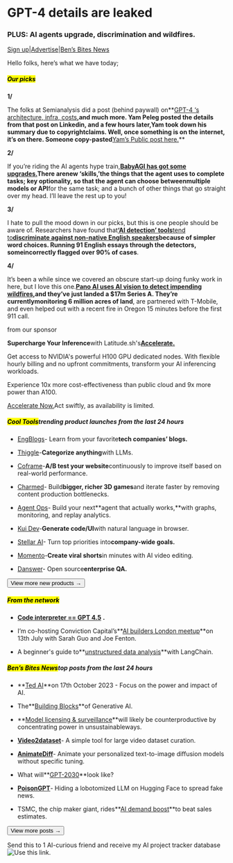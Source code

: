 # GPT-4 details are leaked

### PLUS: AI agents upgrade, discrimination and wildfires.

[Sign up](https://www.bensbites.co/?utm_source=bensbites\&utm_medium=referral\&utm_campaign=gpt-4-details-are-leaked)|[Advertise](https://sponsor.bensbites.co/?utm_source=bensbites\&utm_medium=referral\&utm_campaign=gpt-4-details-are-leaked)|[Ben’s Bites News](https://news.bensbites.co/?utm_source=bensbites\&utm_medium=referral\&utm_campaign=gpt-4-details-are-leaked)

Hello folks, here’s what we have today;

##### <mark>**Our picks**</mark>

**1/**

The folks at Semianalysis did a post (behind paywall) on\*\*[GPT-4 ‘s architecture, infra, costs](https://www.semianalysis.com/p/gpt-4-architecture-infrastructure?utm_source=bensbites\&utm_medium=referral\&utm_campaign=gpt-4-details-are-leaked)**,and much more. Yam Peleg posted the details from that post on Linkedin, and a few hours later,**Yam took down his summary due to copyright**claims. Well, once something is on the internet, it’s on there. Someone copy-pasted**[Yam’s Public post here.](https://pastebin.com/npjASbNp?utm_source=bensbites\&utm_medium=referral\&utm_campaign=gpt-4-details-are-leaked)\*\*

**2/**

If you’re riding the AI agents hype train,**[BabyAGI has got some upgrades.](https://twitter.com/yoheinakajima/status/1678443482866933760?utm_source=bensbites\&utm_medium=referral\&utm_campaign=gpt-4-details-are-leaked)**There are**new ‘skills,’**the things that the agent uses to complete tasks; key optionality, so that the agent can choose between**multiple models or API**for the same task; and a bunch of other things that go straight over my head. I’ll leave the rest up to you!

**3/**

I hate to pull the mood down in our picks, but this is one people should be aware of. Researchers have found that[**‘AI detection’ tools**](https://www.theguardian.com/technology/2023/jul/10/programs-to-detect-ai-discriminate-against-non-native-english-speakers-shows-study?utm_source=bensbites\&utm_medium=referral\&utm_campaign=gpt-4-details-are-leaked)[tend to](https://www.theguardian.com/technology/2023/jul/10/programs-to-detect-ai-discriminate-against-non-native-english-speakers-shows-study?utm_source=bensbites\&utm_medium=referral\&utm_campaign=gpt-4-details-are-leaked)**[discriminate against non-native English speakers](https://www.theguardian.com/technology/2023/jul/10/programs-to-detect-ai-discriminate-against-non-native-english-speakers-shows-study?utm_source=bensbites\&utm_medium=referral\&utm_campaign=gpt-4-details-are-leaked)**because of simpler word choices. Running 91 English essays through the detectors, some**incorrectly flagged over 90% of cases**.

**4/**

It’s been a while since we covered an obscure start-up doing funky work in here, but I love this one.[**Pano AI uses AI vision to detect impending wildfires**](https://techcrunch.com/2023/07/10/pano-series-a-extension/?utm_source=bensbites\&utm_medium=referral\&utm_campaign=gpt-4-details-are-leaked)**,**and they’ve just landed a $17m Series A. They’re currently**monitoring 6 million acres of land**, are partnered with T-Mobile, and even helped out with a recent fire in Oregon 15 minutes before the first 911 call.

from our sponsor

**Supercharge Your Inference**with Latitude.sh's[**Accelerate.**](https://www.latitude.sh/accelerate/pricing?utm_source=bensbites\&utm_medium=referral\&utm_campaign=gpt-4-details-are-leaked)

Get access to NVIDIA's powerful H100 GPU dedicated nodes. With flexible hourly billing and no upfront commitments, transform your AI inferencing workloads.

Experience 10x more cost-effectiveness than public cloud and 9x more power than A100.

[Accelerate Now.](https://www.latitude.sh/accelerate/pricing?utm_source=bensbites\&utm_medium=referral\&utm_campaign=gpt-4-details-are-leaked)Act swiftly, as availability is limited.

##### <mark>**Cool Tools**</mark>trending product launches from the last 24 hours

- [EngBlogs](https://www.engblogs.dev/?utm_source=bensbites\&utm_medium=referral\&utm_campaign=gpt-4-details-are-leaked)- Learn from your favorite**tech companies’ blogs.**

- [Thiggle](https://thiggle.com/?utm_source=bensbites\&utm_medium=referral\&utm_campaign=gpt-4-details-are-leaked)-**Categorize anything**with LLMs.

- [Coframe](https://coframe.ai/?utm_source=bensbites\&utm_medium=referral\&utm_campaign=gpt-4-details-are-leaked)-**A/B test your website**continuously to improve itself based on real-world performance.

- [Charmed](https://charmed.ai/splash?utm_source=bensbites\&utm_medium=referral\&utm_campaign=gpt-4-details-are-leaked)- Build**bigger, richer 3D games**and iterate faster by removing content production bottlenecks.

- [Agent Ops](https://www.agentops.ai/?utm_source=bensbites\&utm_medium=referral\&utm_campaign=gpt-4-details-are-leaked)- Build your next\*\*agent that actually works,\*\*with graphs, monitoring, and replay analytics.

- [Kui Dev](https://twitter.com/jamescodez/status/1678483021291311104?utm_source=bensbites\&utm_medium=referral\&utm_campaign=gpt-4-details-are-leaked)-**Generate code/UI**with natural language in browser.

- [Stellar AI](https://www.stellarapp.io/?utm_source=bensbites\&utm_medium=referral\&utm_campaign=gpt-4-details-are-leaked)- Turn top priorities into**company-wide goals.**

- [Momento](https://studio.momento.fm/?utm_source=bensbites\&utm_medium=referral\&utm_campaign=gpt-4-details-are-leaked)-**Create viral shorts**in minutes with AI video editing.

- [Danswer](https://github.com/danswer-ai/danswer?utm_source=bensbites\&utm_medium=referral\&utm_campaign=gpt-4-details-are-leaked)- Open source**enterprise QA.**

[<button>View more new products →</button>](https://news.bensbites.co/tags/show?utm_source=bensbites\&utm_medium=referral\&utm_campaign=gpt-4-details-are-leaked)

##### <mark>**From the network**</mark>

- **[Code interpreter == GPT 4.5](https://latent.space/p/code-interpreter?utm_source=bensbites\&utm_medium=referral\&utm_campaign=gpt-4-details-are-leaked#details)** **.**

- I’m co-hosting Conviction Capital’s\*\*[AI builders London meetup](https://lu.ma/aibuilderslondon?utm_source=bensbites\&utm_medium=referral\&utm_campaign=gpt-4-details-are-leaked)\*\*on 13th July with Sarah Guo and Joe Fenton.

- A beginner's guide to\*\*[unstructured data analysis](https://notes.aimodels.fyi/a-beginners-guide-to-unstructured-data-analysis-with-langchain-and-deepinfra/?utm_source=bensbites\&utm_medium=referral\&utm_campaign=gpt-4-details-are-leaked)\*\*with LangChain.

##### <mark>**Ben’s Bites News**</mark>top posts from the last 24 hours

- \*\*[Ted AI](https://www.ai-event.ted.com/?utm_source=bensbites\&utm_medium=referral\&utm_campaign=gpt-4-details-are-leaked)\*\*on 17th October 2023 - Focus on the power and impact of AI.

- The\*\*[Building Blocks](https://shriftman.substack.com/p/the-building-blocks-of-generative?utm_source=bensbites\&utm_medium=referral\&utm_campaign=gpt-4-details-are-leaked)\*\*of Generative AI.

- \*\*[Model licensing & surveillance](https://www.fast.ai/posts/2023-11-07-dislightenment.html?utm_source=bensbites\&utm_medium=referral\&utm_campaign=gpt-4-details-are-leaked)\*\*will likely be counterproductive by concentrating power in unsustainableways.

- **[Video2dataset](https://laion.ai/blog/video2dataset/?utm_source=bensbites\&utm_medium=referral\&utm_campaign=gpt-4-details-are-leaked)**- A simple tool for large video dataset curation.

- **[AnimateDiff](https://huggingface.co/papers/2307.04725?utm_source=bensbites\&utm_medium=referral\&utm_campaign=gpt-4-details-are-leaked)**- Animate your personalized text-to-image diffusion models without specific tuning.

- What will\*\*[GPT-2030](https://bounded-regret.ghost.io/what-will-gpt-2030-look-like/amp/?utm_source=bensbites\&utm_medium=referral\&utm_campaign=gpt-4-details-are-leaked)\*\*look like?

- **[PoisonGPT](https://blog.mithrilsecurity.io/poisongpt-how-we-hid-a-lobotomized-llm-on-hugging-face-to-spread-fake-news/?utm_source=bensbites\&utm_medium=referral\&utm_campaign=gpt-4-details-are-leaked)**- Hiding a lobotomized LLM on Hugging Face to spread fake news.

- TSMC, the chip maker giant, rides\*\*[AI demand boost](https://www.bloomberg.com/news/articles/2023-07-10/tsmc-sales-ride-ai-demand-boost-to-beat-estimates?utm_source=bensbites\&utm_medium=referral\&utm_campaign=gpt-4-details-are-leaked#xj4y7vzkg)\*\*to beat sales estimates.

[<button>View more posts →</button>](https://news.bensbites.co/tags/news/trending?utm_source=bensbites\&utm_medium=referral\&utm_campaign=gpt-4-details-are-leaked)

Send this to 1 AI-curious friend and receive my AI project tracker database![Use this link.](https://flight.beehiiv.net/v2/clicks/eyJhbGciOiJIUzI1NiIsInR5cCI6IkpXVCJ9.eyJ1cmwiOiJodHRwczovL2JlbnNiaXRlcy5iZWVoaWl2LmNvbS9zdWJzY3JpYmU_cmVmPVBMQUNFSE9MREVSIiwicG9zdF9pZCI6IjAzZDExZGE2LTQ0Y2ItNDA3YS05ODc5LTBiZDFkZDU1NmM2NSIsInB1YmxpY2F0aW9uX2lkIjoiNDQ3ZjZlNjAtZTM2YS00NjQyLWI2ZjgtNDZiZWIxOTA0NWVjIiwidmlzaXRfdG9rZW4iOiI0YzIwNmViZi0yYmVlLTRlZTMtODViZC1mMGM4NDNmNjQwNTUiLCJpYXQiOjE2OTIzMDM1NDcuNjQsImlzcyI6Im9yY2hpZCJ9.mOwzAvmQI8zMb7oEk-YSIg2zjXenHdtUgNhn6w8AWz4)
